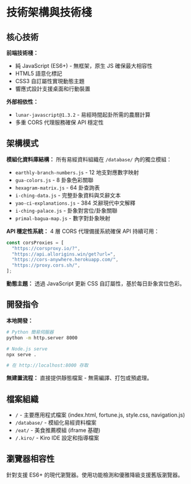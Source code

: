 # 技術架構與技術棧

## 核心技術

**前端技術棧：**

- 純 JavaScript (ES6+) - 無框架，原生 JS 確保最大相容性
- HTML5 語意化標記
- CSS3 自訂屬性實現動態主題
- 響應式設計支援桌面和行動裝置

**外部相依性：**

- `lunar-javascript@1.3.2` - 易經時間起卦所需的農曆計算
- 多重 CORS 代理服務確保 API 穩定性

## 架構模式

**模組化資料庫結構：**
所有易經資料組織在 `/database/` 內的獨立模組：

- `earthly-branch-numbers.js` - 12 地支對應數字映射
- `gua-colors.js` - 8 卦象色彩關聯
- `hexagram-matrix.js` - 64 卦查詢表
- `i-ching-data.js` - 完整卦象資料與爻辭文本
- `yao-ci-explanations.js` - 384 爻辭現代中文解釋
- `i-ching-palace.js` - 卦象對宮位/卦象關聯
- `primal-bagua-map.js` - 數字對卦象映射

**API 穩定性系統：**
4 層 CORS 代理備援系統確保 API 持續可用：

```javascript
const corsProxies = [
  "https://corsproxy.io/?",
  "https://api.allorigins.win/get?url=",
  "https://cors-anywhere.herokuapp.com/",
  "https://proxy.cors.sh/",
];
```

**動態主題：**
透過 JavaScript 更新 CSS 自訂屬性，基於每日卦象宮位色彩。

## 開發指令

**本地開發：**

```bash
# Python 簡易伺服器
python -m http.server 8000

# Node.js serve
npx serve .

# 在 http://localhost:8000 存取
```

**無建置流程：**
直接提供靜態檔案 - 無需編譯、打包或預處理。

## 檔案組織

- `/` - 主要應用程式檔案 (index.html, fortune.js, style.css, navigation.js)
- `/database/` - 模組化易經資料檔案
- `/eat/` - 美食推薦模組 (iframe 基礎)
- `/.kiro/` - Kiro IDE 設定和指導檔案

## 瀏覽器相容性

針對支援 ES6+ 的現代瀏覽器。使用功能檢測和優雅降級支援舊版瀏覽器。
